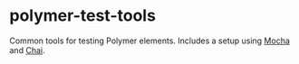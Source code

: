 polymer-test-tools
==================

Common tools for testing Polymer elements. Includes a setup using [Mocha](http://mochajs.org/) and [Chai](http://chaijs.com/).
